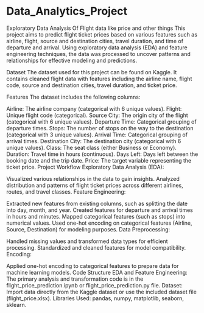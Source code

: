 # Data_Analytics_Project

Exploratory Data Analysis Of Flight data like price and other things
This project aims to predict flight ticket prices based on various features such as airline, flight, source and destination cities, travel duration, and time of departure and arrival. Using exploratory data analysis (EDA) and feature engineering techniques, the data was processed to uncover patterns and relationships for effective modeling and predictions.

Dataset
The dataset used for this project can be found on Kaggle. It contains cleaned flight data with features including the airline name, flight code, source and destination cities, travel duration, and ticket price.

Features
The dataset includes the following columns:

Airline: The airline company (categorical with 6 unique values).
Flight: Unique flight code (categorical).
Source City: The origin city of the flight (categorical with 6 unique values).
Departure Time: Categorical grouping of departure times.
Stops: The number of stops on the way to the destination (categorical with 3 unique values).
Arrival Time: Categorical grouping of arrival times.
Destination City: The destination city (categorical with 6 unique values).
Class: The seat class (either Business or Economy).
Duration: Travel time in hours (continuous).
Days Left: Days left between the booking date and the trip date.
Price: The target variable representing the ticket price.
Project Workflow
Exploratory Data Analysis (EDA):

Visualized various relationships in the data to gain insights.
Analyzed distribution and patterns of flight ticket prices across different airlines, routes, and travel classes.
Feature Engineering:

Extracted new features from existing columns, such as splitting the date into day, month, and year.
Created features for departure and arrival times in hours and minutes.
Mapped categorical features (such as stops) into numerical values.
Used one-hot encoding on categorical features (Airline, Source, Destination) for modeling purposes.
Data Preprocessing:

Handled missing values and transformed data types for efficient processing.
Standardized and cleaned features for model compatibility.
Encoding:

Applied one-hot encoding to categorical features to prepare data for machine learning models.
Code Structure
EDA and Feature Engineering: The primary analysis and transformation code is in the flight_price_prediction.ipynb or flight_price_prediction.py file.
Dataset: Import data directly from the Kaggle dataset or use the included dataset file (flight_price.xlsx).
Libraries Used: pandas, numpy, matplotlib, seaborn, sklearn.
